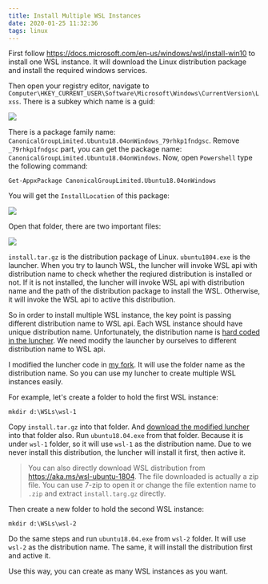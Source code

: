 ```yaml
---
title: Install Multiple WSL Instances
date: 2020-01-25 11:32:36
tags: linux
---
```


First follow https://docs.microsoft.com/en-us/windows/wsl/install-win10 to install one WSL instance.
It will download the Linux distribution package and install the required windows services.

Then open your registry editor, navigate to `Computer\HKEY_CURRENT_USER\Software\Microsoft\Windows\CurrentVersion\Lxss`.
There is a subkey which name is a guid:

![](/images/install-multiple-wsl-instances-1.png)

There is a package family name: `CanonicalGroupLimited.Ubuntu18.04onWindows_79rhkp1fndgsc`. Remove `_79rhkp1fndgsc` part,
you can get the package name: `CanonicalGroupLimited.Ubuntu18.04onWindows`. Now, open `Powershell` type the following command:

    Get-AppxPackage CanonicalGroupLimited.Ubuntu18.04onWindows

You will get the `InstallLocation` of this package:

![](/images/install-multiple-wsl-instances-2.png)

Open that folder, there are two important files:

![](/images/install-multiple-wsl-instances-3.png)

`install.tar.gz` is the distribution package of Linux. `ubuntu1804.exe` is the launcher. When you try to launch WSL, the luncher
will invoke WSL api with distribution name to check whether the reqiured distribution is installed or not. If it is not installed,
the luncher will invoke WSL api with distribution name and the path of the distribution package to install the WSL. Otherwise, it
will invoke the WSL api to active this distribution.

So in order to install multiple WSL instance, the key point is passing different distribution name to WSL api. Each WSL instance
should have unique distribution name. Unfortunately, the distribution name is [hard coded in the luncher](https://github.com/microsoft/WSL-DistroLauncher/blob/1f8551f7e2ea22bba2e6fb02f01e7a5f7fb757f3/DistroLauncher/DistributionInfo.h#L16). We need modify the launcher by ourselves to
different distribution name to WSL api.

I modified the luncher code in [my fork](https://github.com/xieyubo/WSL-DistroLauncher). It will use the folder name as the distribution
name. So you can use my luncher to create multiple WSL instances easily.

For example, let's create a folder to hold the first WSL instance:

    mkdir d:\WSLs\wsl-1

Copy `install.tar.gz` into that folder. And [download the modified luncher](https://github.com/xieyubo/WSL-DistroLauncher/releases/download/10b787c/ubuntu18.04.exe)
into that folder also. Run `ubuntu18.04.exe` from that folder. Because it is under `wsl-1` folder, so it will use `wsl-1` as the
distribution name. Due to we never install this distribution, the luncher will install it first, then active it.

> You can also directly download WSL distribution from https://aka.ms/wsl-ubuntu-1804. The file downloaded is actually
a zip file. You can use 7-zip to open it or change the file extention name to `.zip` and extract `install.targ.gz` directly.

Then create a new folder to hold the second WSL instance:

    mkdir d:\WSLs\wsl-2

Do the same steps and run `ubuntu18.04.exe` from `wsl-2` folder. It will use `wsl-2` as the distribution name. The same, it will
install the distribution first and active it.

Use this way, you can create as many WSL instances as you want.
